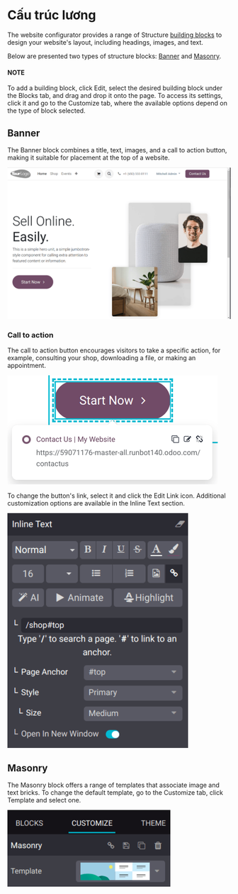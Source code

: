 # Cấu trúc lương

The website configurator provides a range of Structure [building blocks](./) to design your website's layout, including headings, images, and text.

Below are presented two types of structure blocks: [Banner](#structure-banner) and
[Masonry](#structure-masonry).

#### NOTE
To add a building block, click Edit, select the desired building block under the
Blocks tab, and drag and drop it onto the page. To access its settings, click it and
go to the Customize tab, where the available options depend on the type of block
selected.

<a id="structure-banner"></a>

## Banner

The Banner block combines a title, text, images, and a call to action button, making it
suitable for placement at the top of a website.

![The default banner block](../../../../../.gitbook/assets/default-image-content.png)

### Call to action

The call to action button encourages visitors to take a specific action, for example, consulting
your shop, downloading a file, or making an appointment.

![Selecting the call to action button](../../../../../.gitbook/assets/call-to-action1.png)

To change the button's link, select it and click the Edit Link icon. Additional
customization options are available in the Inline Text section.

![Configuring the call to action button](../../../../../.gitbook/assets/inline-text.png)

<a id="structure-masonry"></a>

## Masonry

The Masonry block offers a range of templates that associate image and text bricks. To
change the default template, go to the Customize tab, click Template and
select one.

![Selecting a masonry building block template](../../../../../.gitbook/assets/masonry-template.png)

